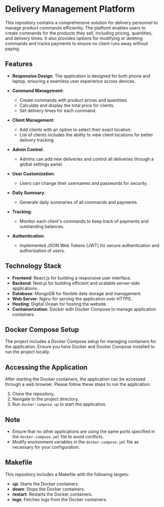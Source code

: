 # Delivery Management Platform

This repository contains a comprehensive solution for delivery personnel to manage product commands efficiently. The platform enables users to create commands for the products they sell, including pricing, quantities, and delivery times. It also provides options for modifying or deleting commands and tracks payments to ensure no client runs away without paying.

## Features

- **Responsive Design**: The application is designed for both phone and laptop, ensuring a seamless user experience across devices.
- **Command Management**: 
  - Create commands with product prices and quantities.
  - Calculate and display the total price for clients.
  - Set delivery times for each command.

- **Client Management**:
  - Add clients with an option to select their exact location.
  - List of clients includes the ability to view client locations for better delivery tracking.

- **Admin Control**:
  - Admins can add new deliveries and control all deliveries through a global settings panel.

- **User Customization**:
  - Users can change their usernames and passwords for security.

- **Daily Summary**:
  - Generate daily summaries of all commands and payments.

- **Tracking**:
  - Monitor each client's commands to keep track of payments and outstanding balances.

- **Authentication**:
  - Implemented JSON Web Tokens (JWT) for secure authentication and authorization of users.

## Technology Stack

- **Frontend**: React.js for building a responsive user interface.
- **Backend**: Nest.js for building efficient and scalable server-side applications.
- **Database**: MongoDB for flexible data storage and management.
- **Web Server**: Nginx for serving the application over HTTPS.
- **Hosting**: Digital Ocean for hosting the website.
- **Containerization**: Docker with Docker Compose to manage application containers.

## Docker Compose Setup

The project includes a Docker Compose setup for managing containers for the application. Ensure you have Docker and Docker Compose installed to run the project locally.

## Accessing the Application

After starting the Docker containers, the application can be accessed through a web browser. Please follow these steps to run the application:

1. Clone the repository.
2. Navigate to the project directory.
3. Run `docker-compose up` to start the application.

## Note

- Ensure that no other applications are using the same ports specified in the `docker-compose.yml` file to avoid conflicts.
- Modify environment variables in the `docker-compose.yml` file as necessary for your configuration.

## Makefile

This repository includes a Makefile with the following targets:

- **up**: Starts the Docker containers.
- **down**: Stops the Docker containers.
- **restart**: Restarts the Docker containers.
- **logs**: Fetches logs from the Docker containers.
